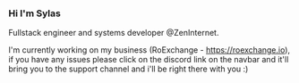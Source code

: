 ### Hi I'm Sylas

Fullstack engineer and systems developer @ZenInternet.

I'm currently working on my business (RoExchange - https://roexchange.io), if you have any issues please click on the discord link on the navbar and it'll bring you to the support channel and i'll be right there with you :)
